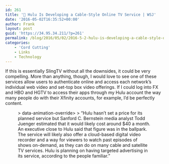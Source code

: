 ```yaml
---
id: 261
title: '🔗 Hulu Is Developing a Cable-Style Online TV Service | WSJ'
date: '2016-05-02T16:35:52+00:00'
author: Frank
layout: post
guid: 'https://34.95.34.211/?p=261'
permalink: /blog/2016/05/02/2016-5-2-hulu-is-developing-a-cable-style-online-tv-service-wsj/
categories:
    - 'Cord Cutting'
    - Links
    - Technology
---
```


If this is essentially SlingTV without all the downsides, it could be very compelling. More than anything, though, I would love to see one of these services allow users to authenticate online and access each network’s individual web video and set-top box video offerings. If I could log into FX and HBO and HGTV to access their apps through my Hulu account the way many people do with their Xfinity accounts, for example, I’d be perfectly content.

<figure>> data-animation-override&gt;  
> <span>“</span>Hulu hasn’t set a price for its planned service but Sanford C. Bernstein media analyst Todd Juenger estimated that it would likely cost around $40 a month. An executive close to Hulu said that figure was in the ballpark. The service will likely also offer a cloud-based digital video recorder and a way for viewers to watch past episodes of shows on-demand, as they can do on many cable and satellite TV services. Hulu is planning on having targeted advertising in its service, according to the people familiar.<span>”</span>

</figure><div class="
          image-block-outer-wrapper
          layout-caption-hidden
          design-layout-inline
          
          
          
        " data-test="image-block-inline-outer-wrapper"><figure class="
              sqs-block-image-figure
              intrinsic
            " style="max-width:573px;"><div class="image-block-wrapper" data-animation-override="" data-animation-role="image"><div class="sqs-image-shape-container-element
              
          
        
              has-aspect-ratio
            " style="
                position: relative;
                
                  padding-bottom:52.356021881103516%;
                
                overflow: hidden;
              "><noscript>![](https://images.squarespace-cdn.com/content/v1/5070e334e4b00907bc18faef/1462206845935-PHZW8ZNBIEQFTU7KWNNS/image-asset.jpeg)</noscript>![](https://images.squarespace-cdn.com/content/v1/5070e334e4b00907bc18faef/1462206845935-PHZW8ZNBIEQFTU7KWNNS/image-asset.jpeg)</div></div></figure></div>Hulu Is Developing a Cable-Style Online TV Service | [Wall Street Journal](http://www.wsj.com/articles/hulu-is-developing-a-cable-style-online-tv-service-1462150982)